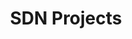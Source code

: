 ---
title: "SDN Projects"
draft: false
# page title background image
bg_image: "images/backgrounds/page-title.jpg"
# meta description
description : "SDN Projects demonstrated in Youtube"
---